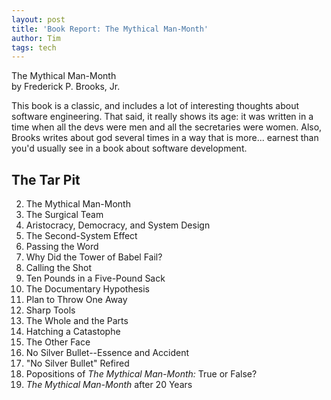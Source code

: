 ```yaml
---
layout: post
title: 'Book Report: The Mythical Man-Month'
author: Tim
tags: tech
---
```


The Mythical Man-Month  
by Frederick P. Brooks, Jr.

This book is a classic, and includes a lot of interesting thoughts about software engineering. That said, it really shows its age: it was written in a time when all the devs were men and all the secretaries were women. Also, Brooks writes about god several times in a way that is more... earnest than you'd usually see in a book about software development.

## The Tar Pit  



2. The Mythical Man-Month
3. The Surgical Team
4. Aristocracy, Democracy, and System Design
5. The Second-System Effect
6. Passing the Word
7. Why Did the Tower of Babel Fail?
8. Calling the Shot
9. Ten Pounds in a Five-Pound Sack
10. The Documentary Hypothesis
11. Plan to Throw One Away
12. Sharp Tools
13. The Whole and the Parts
14. Hatching a Catastophe
15. The Other Face
16. No Silver Bullet--Essence and Accident
17. "No Silver Bullet" Refired
18. Popositions of *The Mythical Man-Month:* True or False?
19. *The Mythical Man-Month* after 20 Years